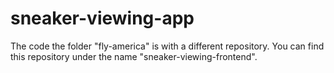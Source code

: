 # sneaker-viewing-app

The code the folder "fly-america" is with a different repository.
You can find this repository under the name "sneaker-viewing-frontend".
